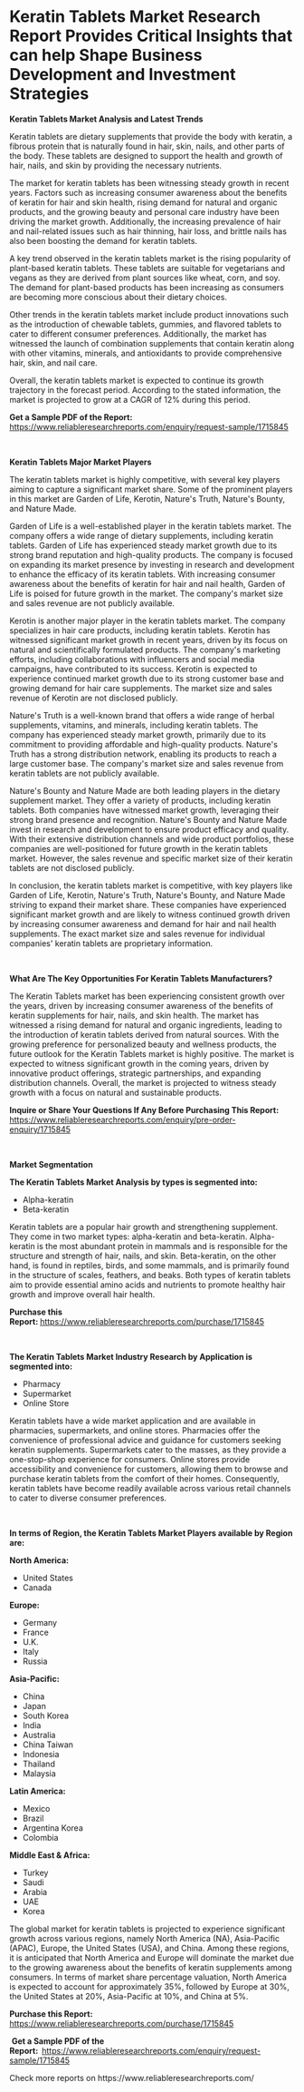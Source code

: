 <p><h1>Keratin Tablets Market Research Report Provides Critical Insights that can help Shape Business Development and Investment Strategies</h1></p><p><strong>Keratin Tablets Market Analysis and Latest Trends</strong></p>
<p><p>Keratin tablets are dietary supplements that provide the body with keratin, a fibrous protein that is naturally found in hair, skin, nails, and other parts of the body. These tablets are designed to support the health and growth of hair, nails, and skin by providing the necessary nutrients.</p><p>The market for keratin tablets has been witnessing steady growth in recent years. Factors such as increasing consumer awareness about the benefits of keratin for hair and skin health, rising demand for natural and organic products, and the growing beauty and personal care industry have been driving the market growth. Additionally, the increasing prevalence of hair and nail-related issues such as hair thinning, hair loss, and brittle nails has also been boosting the demand for keratin tablets.</p><p>A key trend observed in the keratin tablets market is the rising popularity of plant-based keratin tablets. These tablets are suitable for vegetarians and vegans as they are derived from plant sources like wheat, corn, and soy. The demand for plant-based products has been increasing as consumers are becoming more conscious about their dietary choices.</p><p>Other trends in the keratin tablets market include product innovations such as the introduction of chewable tablets, gummies, and flavored tablets to cater to different consumer preferences. Additionally, the market has witnessed the launch of combination supplements that contain keratin along with other vitamins, minerals, and antioxidants to provide comprehensive hair, skin, and nail care.</p><p>Overall, the keratin tablets market is expected to continue its growth trajectory in the forecast period. According to the stated information, the market is projected to grow at a CAGR of 12% during this period.</p></p>
<p><strong>Get a Sample PDF of the Report:&nbsp;</strong> <a href="https://www.reliableresearchreports.com/enquiry/request-sample/1715845">https://www.reliableresearchreports.com/enquiry/request-sample/1715845</a></p>
<p>&nbsp;</p>
<p><strong>Keratin Tablets Major Market Players</strong></p>
<p><p>The keratin tablets market is highly competitive, with several key players aiming to capture a significant market share. Some of the prominent players in this market are Garden of Life, Kerotin, Nature's Truth, Nature's Bounty, and Nature Made.</p><p>Garden of Life is a well-established player in the keratin tablets market. The company offers a wide range of dietary supplements, including keratin tablets. Garden of Life has experienced steady market growth due to its strong brand reputation and high-quality products. The company is focused on expanding its market presence by investing in research and development to enhance the efficacy of its keratin tablets. With increasing consumer awareness about the benefits of keratin for hair and nail health, Garden of Life is poised for future growth in the market. The company's market size and sales revenue are not publicly available.</p><p>Kerotin is another major player in the keratin tablets market. The company specializes in hair care products, including keratin tablets. Kerotin has witnessed significant market growth in recent years, driven by its focus on natural and scientifically formulated products. The company's marketing efforts, including collaborations with influencers and social media campaigns, have contributed to its success. Kerotin is expected to experience continued market growth due to its strong customer base and growing demand for hair care supplements. The market size and sales revenue of Kerotin are not disclosed publicly.</p><p>Nature's Truth is a well-known brand that offers a wide range of herbal supplements, vitamins, and minerals, including keratin tablets. The company has experienced steady market growth, primarily due to its commitment to providing affordable and high-quality products. Nature's Truth has a strong distribution network, enabling its products to reach a large customer base. The company's market size and sales revenue from keratin tablets are not publicly available.</p><p>Nature's Bounty and Nature Made are both leading players in the dietary supplement market. They offer a variety of products, including keratin tablets. Both companies have witnessed market growth, leveraging their strong brand presence and recognition. Nature's Bounty and Nature Made invest in research and development to ensure product efficacy and quality. With their extensive distribution channels and wide product portfolios, these companies are well-positioned for future growth in the keratin tablets market. However, the sales revenue and specific market size of their keratin tablets are not disclosed publicly.</p><p>In conclusion, the keratin tablets market is competitive, with key players like Garden of Life, Kerotin, Nature's Truth, Nature's Bounty, and Nature Made striving to expand their market share. These companies have experienced significant market growth and are likely to witness continued growth driven by increasing consumer awareness and demand for hair and nail health supplements. The exact market size and sales revenue for individual companies' keratin tablets are proprietary information.</p></p>
<p>&nbsp;</p>
<p><strong>What Are The Key Opportunities For Keratin Tablets Manufacturers?</strong></p>
<p><p>The Keratin Tablets market has been experiencing consistent growth over the years, driven by increasing consumer awareness of the benefits of keratin supplements for hair, nails, and skin health. The market has witnessed a rising demand for natural and organic ingredients, leading to the introduction of keratin tablets derived from natural sources. With the growing preference for personalized beauty and wellness products, the future outlook for the Keratin Tablets market is highly positive. The market is expected to witness significant growth in the coming years, driven by innovative product offerings, strategic partnerships, and expanding distribution channels. Overall, the market is projected to witness steady growth with a focus on natural and sustainable products.</p></p>
<p><strong>Inquire or Share Your Questions If Any Before Purchasing This Report:</strong> <a href="https://www.reliableresearchreports.com/enquiry/pre-order-enquiry/1715845">https://www.reliableresearchreports.com/enquiry/pre-order-enquiry/1715845</a></p>
<p>&nbsp;</p>
<p><strong>Market Segmentation</strong></p>
<p><strong>The Keratin Tablets Market Analysis by types is segmented into:</strong></p>
<p><ul><li>Alpha-keratin</li><li>Beta-keratin</li></ul></p>
<p><p>Keratin tablets are a popular hair growth and strengthening supplement. They come in two market types: alpha-keratin and beta-keratin. Alpha-keratin is the most abundant protein in mammals and is responsible for the structure and strength of hair, nails, and skin. Beta-keratin, on the other hand, is found in reptiles, birds, and some mammals, and is primarily found in the structure of scales, feathers, and beaks. Both types of keratin tablets aim to provide essential amino acids and nutrients to promote healthy hair growth and improve overall hair health.</p></p>
<p><strong>Purchase this Report:&nbsp;</strong><a href="https://www.reliableresearchreports.com/purchase/1715845">https://www.reliableresearchreports.com/purchase/1715845</a></p>
<p>&nbsp;</p>
<p><strong>The Keratin Tablets Market Industry Research by Application is segmented into:</strong></p>
<p><ul><li>Pharmacy</li><li>Supermarket</li><li>Online Store</li></ul></p>
<p><p>Keratin tablets have a wide market application and are available in pharmacies, supermarkets, and online stores. Pharmacies offer the convenience of professional advice and guidance for customers seeking keratin supplements. Supermarkets cater to the masses, as they provide a one-stop-shop experience for consumers. Online stores provide accessibility and convenience for customers, allowing them to browse and purchase keratin tablets from the comfort of their homes. Consequently, keratin tablets have become readily available across various retail channels to cater to diverse consumer preferences.</p></p>
<p>&nbsp;</p>
<p><strong>In terms of Region, the Keratin Tablets Market Players available by Region are:</strong></p>
<p>
    <p> <strong> North America: </strong>
        <ul>
            <li>United States</li>
            <li>Canada</li>
        </ul>
        </p> 
    <p> <strong> Europe: </strong>
        <ul>
            <li>Germany</li>
            <li>France</li>
            <li>U.K.</li>
            <li>Italy</li>
            <li>Russia</li>
        </ul>
        </p> 
    <p> <strong> Asia-Pacific: </strong>
        <ul>
            <li>China</li>
            <li>Japan</li>
            <li>South Korea</li>
            <li>India</li>
            <li>Australia</li>
            <li>China Taiwan</li>
            <li>Indonesia</li>
            <li>Thailand</li>
            <li>Malaysia</li>
        </ul>
        </p> 
    <p> <strong> Latin America: </strong>
        <ul>
            <li>Mexico</li>
            <li>Brazil</li>
            <li>Argentina Korea</li>
            <li>Colombia</li>
        </ul>
        </p> 
    <p> <strong> Middle East & Africa: </strong>
        <ul>
            <li>Turkey</li>
            <li>Saudi</li>
            <li>Arabia</li>
            <li>UAE</li>
            <li>Korea</li>
        </ul>
    </p>
    </p>
<p><p>The global market for keratin tablets is projected to experience significant growth across various regions, namely North America (NA), Asia-Pacific (APAC), Europe, the United States (USA), and China. Among these regions, it is anticipated that North America and Europe will dominate the market due to the growing awareness about the benefits of keratin supplements among consumers. In terms of market share percentage valuation, North America is expected to account for approximately 35%, followed by Europe at 30%, the United States at 20%, Asia-Pacific at 10%, and China at 5%.</p></p>
<p><strong>Purchase this Report: </strong><a href="https://www.reliableresearchreports.com/purchase/1715845">https://www.reliableresearchreports.com/purchase/1715845</a></p>
<p>&nbsp;<strong>Get a Sample PDF of the Report:&nbsp;&nbsp;</strong><a href="https://www.reliableresearchreports.com/enquiry/request-sample/1715845">https://www.reliableresearchreports.com/enquiry/request-sample/1715845</a></p>
<p><strong></strong></p>
<p>Check more reports on https://www.reliableresearchreports.com/</p>